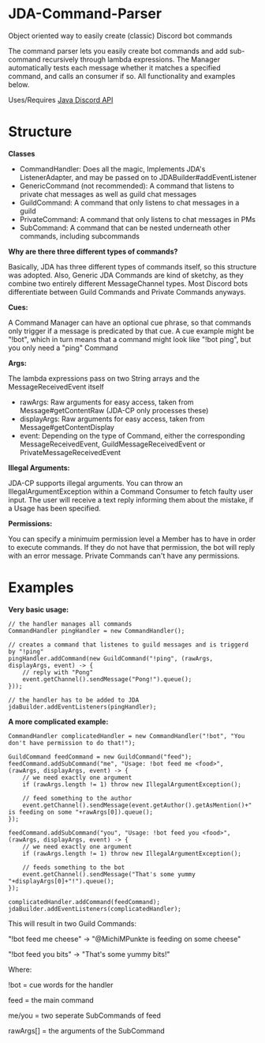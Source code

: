 # JDA-Command-Parser
Object oriented way to easily create (classic) Discord bot commands

The command parser lets you easily create bot commands and add sub-command recursively through lambda expressions. The Manager automatically tests each message whether it matches a specified command, and calls an consumer if so. All functionality and examples below.

Uses/Requires [Java Discord API](https://github.com/DV8FromTheWorld/JDA)


# Structure
**Classes**

- CommandHandler: Does all the magic, Implements JDA's ListenerAdapter, and may be passed on to JDABuilder#addEventListener
- GenericCommand (not recommended): A command that listens to private chat messages as well as guild chat messages
- GuildCommand: A command that only listens to chat messages in a guild
- PrivateCommand: A command that only listens to chat messages in PMs
- SubCommand: A command that can be nested underneath other commands, including subcommands

**Why are there three different types of commands?**

Basically, JDA has three different types of commands itself, so this structure was adopted. Also, Generic JDA Commands are kind of sketchy, as they combine two entirely different MessageChannel types. Most Discord bots differentiate between Guild Commands and Private Commands anyways.

**Cues:**

A Command Manager can have an optional cue phrase, so that commands only trigger if a message is predicated by that cue. A cue example might be "!bot", which in turn means that a command might look like "!bot ping", but you only need a "ping" Command

**Args:**

The lambda expressions pass on two String arrays and the MessageReceivedEvent itself
- rawArgs: Raw arguments for easy access, taken from Message#getContentRaw (JDA-CP only processes these)
- displayArgs: Raw arguments for easy access, taken from Message#getContentDisplay
- event: Depending on the type of Command, either the corresponding MessageReceivedEvent, GuildMessageReceivedEvent or PrivateMessageReceivedEvent

**Illegal Arguments:**

JDA-CP supports illegal arguments. You can throw an IllegalArgumentException within a Command Consumer to fetch faulty user input. The user will receive a text reply informing them about the mistake, if a Usage has been specified.

**Permissions:**

You can specify a minimuim permission level a Member has to have in order to execute commands. If they do not have that permission, the bot will reply with an error message. Private Commands can't have any permissions.

# Examples
**Very basic usage:**

	// the handler manages all commands
    CommandHandler pingHandler = new CommandHandler();  
	
	// creates a command that listenes to guild messages and is triggerd by "!ping"	
    pingHandler.addCommand(new GuildCommand("!ping", (rawArgs, displayArgs, event) -> {  
	    // reply with "Pong"
        event.getChannel().sendMessage("Pong!").queue();  
    }));
    
    // the handler has to be added to JDA
    jdaBuilder.addEventListeners(pingHandler);




**A more complicated example:**

	CommandHandler complicatedHandler = new CommandHandler("!bot", "You don't have permission to do that!");  
	
	GuildCommand feedCommand = new GuildCommand("feed");  
	feedCommand.addSubCommand("me", "Usage: !bot feed me <food>", (rawArgs, displayArgs, event) -> {  
		// we need exactly one argument
	    if (rawArgs.length != 1) throw new IllegalArgumentException();  
	    
	    // feed something to the author  
	    event.getChannel().sendMessage(event.getAuthor().getAsMention()+" is feeding on some "+rawArgs[0]).queue();  
	});  
	  
	feedCommand.addSubCommand("you", "Usage: !bot feed you <food>", (rawArgs, displayArgs, event) -> {  
		// we need exactly one argument
	    if (rawArgs.length != 1) throw new IllegalArgumentException(); 
	    
	    // feeds something to the bot   
	    event.getChannel().sendMessage("That's some yummy "+displayArgs[0]+"!").queue();  
	});  
	  
	complicatedHandler.addCommand(feedCommand);  
	jdaBuilder.addEventListeners(complicatedHandler);
This will result in two Guild Commands:

"!bot feed me cheese" -> "@MichiMPunkte is feeding on some cheese"

"!bot feed you bits" -> "That's some yummy bits!"

Where:

!bot = cue words for the handler

feed = the main command

me/you = two seperate SubCommands of feed

rawArgs[] = the arguments of the SubCommand

